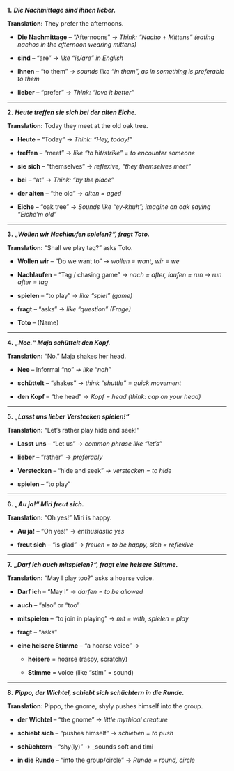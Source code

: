 **1.** **_Die Nachmittage sind ihnen lieber._**

**Translation:** They prefer the afternoons.

- **Die Nachmittage** – “Afternoons” → _Think: “Nacho + Mittens” (eating nachos in the afternoon wearing mittens)_
    
- **sind** – “are” → _like “is/are” in English_
    
- **ihnen** – “to them” → _sounds like “in them”, as in something is preferable to them_
    
- **lieber** – “prefer” → _Think: “love it better”_
    

---

**2.** **_Heute treffen sie sich bei der alten Eiche._**

**Translation:** Today they meet at the old oak tree.

- **Heute** – “Today” → _Think: “Hey, today!”_
    
- **treffen** – “meet” → _like “to hit/strike” = to encounter someone_
    
- **sie sich** – “themselves” → _reflexive, “they themselves meet”_
    
- **bei** – “at” → _Think: “by the place”_
    
- **der alten** – “the old” → _alten = aged_
    
- **Eiche** – “oak tree” → _Sounds like “ey-khuh”; imagine an oak saying “Eiche’m old”_
    

---

**3.** **_„Wollen wir Nachlaufen spielen?“, fragt Toto._**

**Translation:** “Shall we play tag?” asks Toto.

- **Wollen wir** – “Do we want to” → _wollen = want, wir = we_
    
- **Nachlaufen** – “Tag / chasing game” → _nach = after, laufen = run → run after = tag_
    
- **spielen** – “to play” → _like “spiel” (game)_
    
- **fragt** – “asks” → _like “question” (Frage)_
    
- **Toto** – (Name)
    

---

**4.** **_„Nee.“ Maja schüttelt den Kopf._**

**Translation:** “No.” Maja shakes her head.

- **Nee** – Informal “no” → _like “nah”_
    
- **schüttelt** – “shakes” → _think “shuttle” = quick movement_
    
- **den Kopf** – “the head” → _Kopf = head (think: cap on your head)_
    

---

**5.** **_„Lasst uns lieber Verstecken spielen!“_**

**Translation:** “Let’s rather play hide and seek!”

- **Lasst uns** – “Let us” → _common phrase like “let’s”_
    
- **lieber** – “rather” → _preferably_
    
- **Verstecken** – “hide and seek” → _verstecken = to hide_
    
- **spielen** – “to play”
    

---

**6.** **_„Au ja!“ Miri freut sich._**

**Translation:** “Oh yes!” Miri is happy.

- **Au ja!** – “Oh yes!” → _enthusiastic yes_
    
- **freut sich** – “is glad” → _freuen = to be happy, sich = reflexive_
    

---

**7.** **_„Darf ich auch mitspielen?“, fragt eine heisere Stimme._**

**Translation:** “May I play too?” asks a hoarse voice.

- **Darf ich** – “May I” → _darfen = to be allowed_
    
- **auch** – “also” or “too”
    
- **mitspielen** – “to join in playing” → _mit = with, spielen = play_
    
- **fragt** – “asks”
    
- **eine heisere Stimme** – “a hoarse voice” →
    
    - **heisere** = hoarse (raspy, scratchy)
        
    - **Stimme** = voice (like “stim” = sound)
        
    

---

**8.** **_Pippo, der Wichtel, schiebt sich schüchtern in die Runde._**

**Translation:** Pippo, the gnome, shyly pushes himself into the group.

- **der Wichtel** – “the gnome” → _little mythical creature_
- **schiebt sich** – “pushes himself” → _schieben = to push_
- **schüchtern** – “shy(ly)” → _sounds soft and timi
    
- **in die Runde** – “into the group/circle” → _Runde = round, circle_
    
